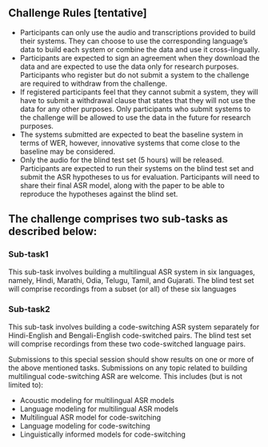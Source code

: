 <h2> Challenge Rules [tentative] </h2>

<ul>
<li>Participants can only use the audio and transcriptions provided to build their systems. They can choose to use the corresponding language’s data to build each system or combine the data and use it cross-lingually.
</li>

<li>Participants are expected to sign an agreement when they download the data and are expected to use the data only for research purposes. Participants who register but do not submit a system to the challenge are required to withdraw from the challenge.
</li>

<li>If registered participants feel that they cannot submit a system, they will have to submit a withdrawal clause that states that they will not use the data for any other purposes. Only participants who submit systems to the challenge will be allowed to use the data in the future for research purposes.
</li>

<li>The systems submitted are expected to beat the baseline system in terms of WER, however, innovative systems that come close to the baseline may be considered.
</li>

<li>Only the audio for the blind test set (5 hours) will be released. Participants are expected to run their systems on the blind test set and submit the ASR hypotheses to us for evaluation. Participants will need to share their final ASR model, along with the paper to be able to reproduce the hypotheses against the blind set.
</li>

</ul>

<h2> The challenge comprises two sub-tasks as described below: </h2>

<h3>Sub-task1 </h3>
This sub-task involves building a multilingual ASR system in six languages, namely, Hindi, Marathi, Odia, Telugu, Tamil, and Gujarati. The blind test set will comprise recordings from a subset (or all) of these six languages

<h3>Sub-task2 </h3>
This sub-task involves building a code-switching ASR system separately for Hindi-English and Bengali-English code-switched pairs. The blind test set will comprise recordings from these two code-switched language pairs.
<br>

Submissions to this special session should show results on one or more of the above mentioned tasks. Submissions on any topic related to building multilingual code-switching ASR are welcome. This includes (but is not limited to):
<ul>
  
<li> Acoustic modeling for multilingual ASR models </li>
<li> Language modeling for multilingual ASR models </li>
<li> Multilingual ASR model for code-switching </li> 
<li> Language modeling for code-switching </li> 
<li> Linguistically informed models for code-switching </li>

